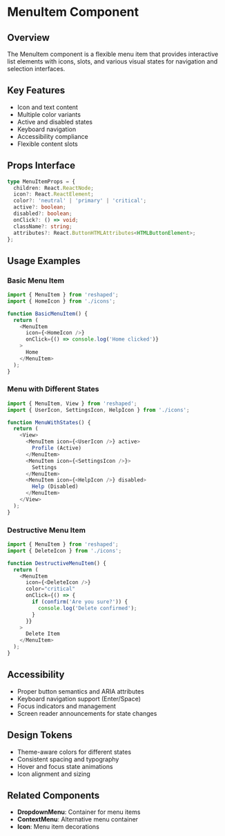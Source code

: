 # MenuItem Component

## Overview
The MenuItem component is a flexible menu item that provides interactive list elements with icons, slots, and various visual states for navigation and selection interfaces.

## Key Features
- Icon and text content
- Multiple color variants
- Active and disabled states
- Keyboard navigation
- Accessibility compliance
- Flexible content slots

## Props Interface
```typescript
type MenuItemProps = {
  children: React.ReactNode;
  icon?: React.ReactElement;
  color?: 'neutral' | 'primary' | 'critical';
  active?: boolean;
  disabled?: boolean;
  onClick?: () => void;
  className?: string;
  attributes?: React.ButtonHTMLAttributes<HTMLButtonElement>;
};
```

## Usage Examples

### Basic Menu Item
```typescript
import { MenuItem } from 'reshaped';
import { HomeIcon } from './icons';

function BasicMenuItem() {
  return (
    <MenuItem 
      icon={<HomeIcon />}
      onClick={() => console.log('Home clicked')}
    >
      Home
    </MenuItem>
  );
}
```

### Menu with Different States
```typescript
import { MenuItem, View } from 'reshaped';
import { UserIcon, SettingsIcon, HelpIcon } from './icons';

function MenuWithStates() {
  return (
    <View>
      <MenuItem icon={<UserIcon />} active>
        Profile (Active)
      </MenuItem>
      <MenuItem icon={<SettingsIcon />}>
        Settings
      </MenuItem>
      <MenuItem icon={<HelpIcon />} disabled>
        Help (Disabled)
      </MenuItem>
    </View>
  );
}
```

### Destructive Menu Item
```typescript
import { MenuItem } from 'reshaped';
import { DeleteIcon } from './icons';

function DestructiveMenuItem() {
  return (
    <MenuItem 
      icon={<DeleteIcon />}
      color="critical"
      onClick={() => {
        if (confirm('Are you sure?')) {
          console.log('Delete confirmed');
        }
      }}
    >
      Delete Item
    </MenuItem>
  );
}
```

## Accessibility
- Proper button semantics and ARIA attributes
- Keyboard navigation support (Enter/Space)
- Focus indicators and management
- Screen reader announcements for state changes

## Design Tokens
- Theme-aware colors for different states
- Consistent spacing and typography
- Hover and focus state animations
- Icon alignment and sizing

## Related Components
- **DropdownMenu**: Container for menu items
- **ContextMenu**: Alternative menu container
- **Icon**: Menu item decorations